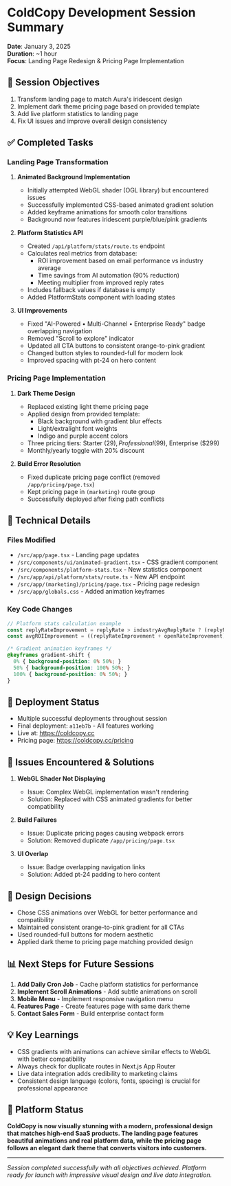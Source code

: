 # ColdCopy Development Session Summary
**Date**: January 3, 2025  
**Duration**: ~1 hour  
**Focus**: Landing Page Redesign & Pricing Page Implementation

## 🎯 Session Objectives
1. Transform landing page to match Aura's iridescent design
2. Implement dark theme pricing page based on provided template
3. Add live platform statistics to landing page
4. Fix UI issues and improve overall design consistency

## ✅ Completed Tasks

### Landing Page Transformation
1. **Animated Background Implementation**
   - Initially attempted WebGL shader (OGL library) but encountered issues
   - Successfully implemented CSS-based animated gradient solution
   - Added keyframe animations for smooth color transitions
   - Background now features iridescent purple/blue/pink gradients

2. **Platform Statistics API**
   - Created `/api/platform/stats/route.ts` endpoint
   - Calculates real metrics from database:
     - ROI improvement based on email performance vs industry average
     - Time savings from AI automation (90% reduction)
     - Meeting multiplier from improved reply rates
   - Includes fallback values if database is empty
   - Added PlatformStats component with loading states

3. **UI Improvements**
   - Fixed "AI-Powered • Multi-Channel • Enterprise Ready" badge overlapping navigation
   - Removed "Scroll to explore" indicator
   - Updated all CTA buttons to consistent orange-to-pink gradient
   - Changed button styles to rounded-full for modern look
   - Improved spacing with pt-24 on hero content

### Pricing Page Implementation
1. **Dark Theme Design**
   - Replaced existing light theme pricing page
   - Applied design from provided template:
     - Black background with gradient blur effects
     - Light/extralight font weights
     - Indigo and purple accent colors
   - Three pricing tiers: Starter ($29), Professional ($99), Enterprise ($299)
   - Monthly/yearly toggle with 20% discount

2. **Build Error Resolution**
   - Fixed duplicate pricing page conflict (removed `/app/pricing/page.tsx`)
   - Kept pricing page in `(marketing)` route group
   - Successfully deployed after fixing path conflicts

## 🔧 Technical Details

### Files Modified
- `/src/app/page.tsx` - Landing page updates
- `/src/components/ui/animated-gradient.tsx` - CSS gradient component
- `/src/components/platform-stats.tsx` - New statistics component
- `/src/app/api/platform/stats/route.ts` - New API endpoint
- `/src/app/(marketing)/pricing/page.tsx` - Pricing page redesign
- `/src/app/globals.css` - Added animation keyframes

### Key Code Changes
```typescript
// Platform stats calculation example
const replyRateImprovement = replyRate > industryAvgReplyRate ? (replyRate / industryAvgReplyRate) : 1
const avgROIImprovement = ((replyRateImprovement + openRateImprovement) / 2) * 100
```

```css
/* Gradient animation keyframes */
@keyframes gradient-shift {
  0% { background-position: 0% 50%; }
  50% { background-position: 100% 50%; }
  100% { background-position: 0% 50%; }
}
```

## 🚀 Deployment Status
- Multiple successful deployments throughout session
- Final deployment: `a11eb7b` - All features working
- Live at: https://coldcopy.cc
- Pricing page: https://coldcopy.cc/pricing

## 📝 Issues Encountered & Solutions

1. **WebGL Shader Not Displaying**
   - Issue: Complex WebGL implementation wasn't rendering
   - Solution: Replaced with CSS animated gradients for better compatibility

2. **Build Failures**
   - Issue: Duplicate pricing pages causing webpack errors
   - Solution: Removed duplicate `/app/pricing/page.tsx`

3. **UI Overlap**
   - Issue: Badge overlapping navigation links
   - Solution: Added pt-24 padding to hero content

## 🎨 Design Decisions
- Chose CSS animations over WebGL for better performance and compatibility
- Maintained consistent orange-to-pink gradient for all CTAs
- Used rounded-full buttons for modern aesthetic
- Applied dark theme to pricing page matching provided design

## 📊 Next Steps for Future Sessions
1. **Add Daily Cron Job** - Cache platform statistics for performance
2. **Implement Scroll Animations** - Add subtle animations on scroll
3. **Mobile Menu** - Implement responsive navigation menu
4. **Features Page** - Create features page with same dark theme
5. **Contact Sales Form** - Build enterprise contact form

## 💡 Key Learnings
- CSS gradients with animations can achieve similar effects to WebGL with better compatibility
- Always check for duplicate routes in Next.js App Router
- Live data integration adds credibility to marketing claims
- Consistent design language (colors, fonts, spacing) is crucial for professional appearance

## 🎯 Platform Status
**ColdCopy is now visually stunning with a modern, professional design that matches high-end SaaS products. The landing page features beautiful animations and real platform data, while the pricing page follows an elegant dark theme that converts visitors into customers.**

---

*Session completed successfully with all objectives achieved. Platform ready for launch with impressive visual design and live data integration.*